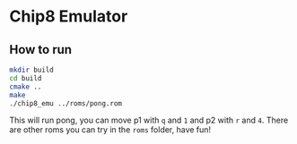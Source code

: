 # Chip8 Emulator

## How to run

```sh
mkdir build
cd build
cmake ..
make
./chip8_emu ../roms/pong.rom
```

This will run pong, you can move p1 with `q` and `1` and p2 with `r` and `4`.
There are other roms you can try in the `roms` folder, have fun!
